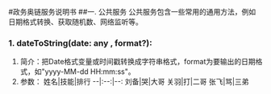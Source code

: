 #政务奥链服务说明书
##一. 公共服务
公共服务包含一些常用的通用方法，例如日期格式转换、获取随机数、网络监听等。
### 1. dateToString(date: any , format?):
1. 简介：把Date格式变量或时间戳转换成字符串格式，format为要输出的日期格式，如"yyyy-MM-dd HH:mm:ss"。
2. 参数：
姓名|技能|排行
--|:--:|--:
刘备|哭|大哥
关羽|打|二哥
张飞|骂|三弟
